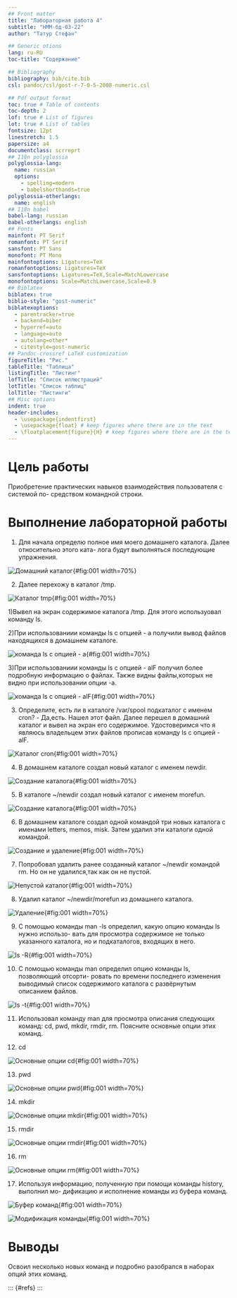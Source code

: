 ```yaml
---
## Front matter
title: "Лабораторная работа 4"
subtitle: "НММ-бд-03-22"
author: "Татур Стефан"

## Generic otions
lang: ru-RU
toc-title: "Содержание"

## Bibliography
bibliography: bib/cite.bib
csl: pandoc/csl/gost-r-7-0-5-2008-numeric.csl

## Pdf output format
toc: true # Table of contents
toc-depth: 2
lof: true # List of figures
lot: true # List of tables
fontsize: 12pt
linestretch: 1.5
papersize: a4
documentclass: scrreprt
## I18n polyglossia
polyglossia-lang:
  name: russian
  options:
	- spelling=modern
	- babelshorthands=true
polyglossia-otherlangs:
  name: english
## I18n babel
babel-lang: russian
babel-otherlangs: english
## Fonts
mainfont: PT Serif
romanfont: PT Serif
sansfont: PT Sans
monofont: PT Mono
mainfontoptions: Ligatures=TeX
romanfontoptions: Ligatures=TeX
sansfontoptions: Ligatures=TeX,Scale=MatchLowercase
monofontoptions: Scale=MatchLowercase,Scale=0.9
## Biblatex
biblatex: true
biblio-style: "gost-numeric"
biblatexoptions:
  - parentracker=true
  - backend=biber
  - hyperref=auto
  - language=auto
  - autolang=other*
  - citestyle=gost-numeric
## Pandoc-crossref LaTeX customization
figureTitle: "Рис."
tableTitle: "Таблица"
listingTitle: "Листинг"
lofTitle: "Список иллюстраций"
lotTitle: "Список таблиц"
lolTitle: "Листинги"
## Misc options
indent: true
header-includes:
  - \usepackage{indentfirst}
  - \usepackage{float} # keep figures where there are in the text
  - \floatplacement{figure}{H} # keep figures where there are in the text
---
```


# Цель работы

Приобретение практических навыков взаимодействия пользователя с системой по-
средством командной строки.


# Выполнение лабораторной работы

1. Для начала определю полное имя моего домашнего каталога. Далее относительно этого ката-
лога будут выполняться последующие упражнения.

![Домашний каталог](image/рис1.png){#fig:001 width=70%}

2. Далее перехожу в каталог /tmp.

![Каталог tmp](image/рис1.png){#fig:001 width=70%}

 1)Вывел на экран содержимое каталога /tmp. Для этого используовал команду ls.
 
 2)При использованиии команды ls с опцией - a получили вывод файлов находящихся в домашнем каталоге.
 
![команда ls с опцией - a](image/ris1.png){#fig:001 width=70%}
 
 3)При использованиии команды ls с опцией - alF получил более подробную информацию о файлах. Также видны файлы,которых не видно при использовании опции -a.
 
![команда ls с опцией - alF](image/ris2.png){#fig:001 width=70%}

3. Определите, есть ли в каталоге /var/spool подкаталог с именем cron? - Да,есть. Нашел этот файл. Далее перешел в домашний каталог и вывел на экран его содержимое. Удостоверимся что я являюсь владельцем этих файлов прописав команду ls с опцией -alF.

![Каталог cron](image/ris2.png){#fig:001 width=70%}

4. В домашнем каталоге создал новый каталог с именем newdir.

![Создание каталога](image/рис5.png){#fig:001 width=70%}

5. В каталоге ~/newdir создал новый каталог с именем morefun.

![Создание каталога](image/рис5.png){#fig:001 width=70%}

6. В домашнем каталоге создал одной командой три новых каталога с именами
letters, memos, misk. Затем удалил эти каталоги одной командой.

![Создание и удаление](image/рис6.png){#fig:001 width=70%}

7. Попробовал удалить ранее созданный каталог ~/newdir командой rm. Но он не удалился,так как он не пустой. 

![Непустой каталог](image/рис7.png){#fig:001 width=70%}

8. Удалил каталог ~/newdir/morefun из домашнего каталога. 

![Удаление](image/рис8.png){#fig:001 width=70%}

9. С помощью команды man -ls определил, какую опцию команды ls нужно использо-
вать для просмотра содержимое не только указанного каталога, но и подкаталогов,
входящих в него.

![ls -R](image/рис9.png){#fig:001 width=70%}

10. С помощью команды man определил опцию команды ls, позволяющий отсорти-
ровать по времени последнего изменения выводимый список содержимого каталога
с развёрнутым описанием файлов.

![ls -t](image/рис10.png){#fig:001 width=70%}

11. Использовал команду man для просмотра описания следующих команд: cd, pwd, mkdir,
rmdir, rm. Поясните основные опции этих команд.

12. cd

![Основные опции cd](image/рис11.png){#fig:001 width=70%}

13. pwd

![Основные опции pwd](image/рис12.png){#fig:001 width=70%}

14. mkdir

![Основные опции mkdir](image/рис13.png){#fig:001 width=70%}

15. rmdir

![Основные опции rmdir](image/рис14.png){#fig:001 width=70%}

16. rm

![Основные опции rm](image/рис15.png){#fig:001 width=70%}

17. Используя информацию, полученную при помощи команды history, выполнил мо-
дификацию и исполнение команды из буфера команд.

![Буфер команд](image/рис16.png){#fig:001 width=70%}

![Модификация команды](image/рис17.png){#fig:001 width=70%}

# Выводы

Освоил несколько новых команд и подробно разобрался в наборах опций этих команд.


::: {#refs}
:::

